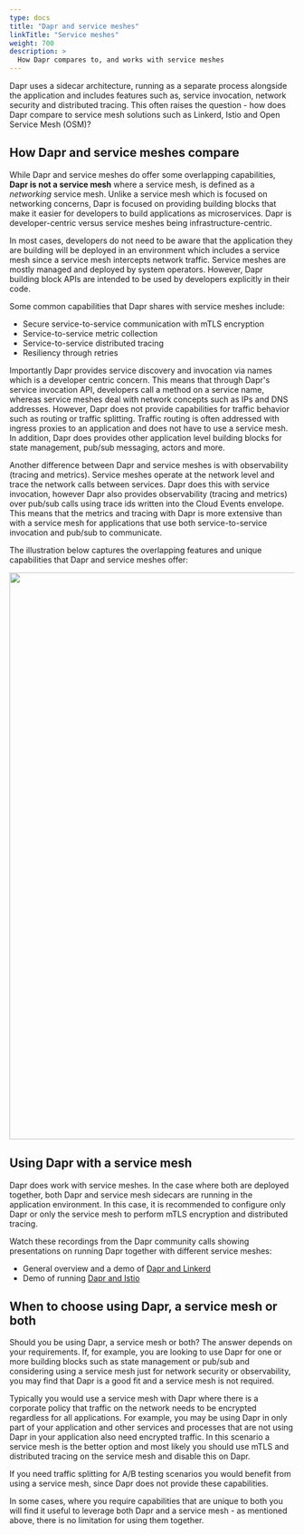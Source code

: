 ```yaml
---
type: docs
title: "Dapr and service meshes"
linkTitle: "Service meshes"
weight: 700
description: >
  How Dapr compares to, and works with service meshes
---
```


Dapr uses a sidecar architecture, running as a separate process alongside the application and includes features such as, service invocation, network security and distributed tracing. This often raises the question - how does Dapr compare to service mesh solutions such as Linkerd, Istio and Open Service Mesh (OSM)?

## How Dapr and service meshes compare
While Dapr and service meshes do offer some overlapping capabilities, **Dapr is not a service mesh** where a service mesh, is defined as a *networking* service mesh. Unlike a service mesh which is focused on networking concerns, Dapr is focused on providing building blocks that make it easier for developers to build applications as microservices. Dapr is developer-centric versus service meshes being infrastructure-centric. 

In most cases, developers do not need to be aware that the application they are building will be deployed in an environment which includes a service mesh since a service mesh intercepts network traffic. Service meshes are mostly managed and deployed by system operators. However, Dapr building block APIs are intended to be used by developers explicitly in their code.

Some common capabilities that Dapr shares with service meshes include:
- Secure service-to-service communication with mTLS encryption
- Service-to-service metric collection
- Service-to-service distributed tracing
- Resiliency through retries

 Importantly Dapr provides service discovery and invocation via names which is a developer centric concern. This means that through Dapr's service invocation API, developers call a method on a service name, whereas service meshes deal with network concepts such as IPs and DNS addresses. However, Dapr does not provide capabilities for traffic behavior such as routing or traffic splitting. Traffic routing is often addressed with ingress proxies to an application and does not have to use a service mesh. In addition, Dapr does provides other application level building blocks for state management, pub/sub messaging, actors and more.

Another difference between Dapr and service meshes is with observability (tracing and metrics). Service meshes operate at the network level and trace the network calls between services. Dapr does this with service invocation, however Dapr also provides observability (tracing and metrics) over pub/sub calls using trace ids written into the Cloud Events envelope. This means that the metrics and tracing with Dapr is more extensive than with a service mesh for applications that use both service-to-service invocation and pub/sub to communicate.

The illustration below captures the overlapping features and unique capabilities that Dapr and service meshes offer:

<img src="/images/service-mesh.png" width=1000>

## Using Dapr with a service mesh
Dapr does work with service meshes. In the case where both are deployed together, both Dapr and service mesh sidecars are running in the application environment. In this case, it is recommended to configure only Dapr or only the service mesh to perform mTLS encryption and distributed tracing. 

Watch these recordings from the Dapr community calls showing presentations on running Dapr together with different service meshes:
- General overview and a demo of [Dapr and Linkerd](https://youtu.be/xxU68ewRmz8?t=142)
- Demo of running [Dapr and Istio](https://youtu.be/ngIDOQApx8g?t=335)

## When to choose using Dapr, a service mesh or both
Should you be using Dapr, a service mesh or both? The answer depends on your requirements. If, for example, you are looking to use Dapr for one or more building blocks such as state management or pub/sub and considering using a service mesh just for network security or observability, you may find that Dapr is a good fit and a service mesh is not required.

Typically you would use a service mesh with Dapr where there is a corporate policy that traffic on the network needs to be encrypted regardless for all applications. For example, you may be using Dapr in only part of your application and other services and processes that are not using Dapr in your application also need encrypted traffic. In this scenario a service mesh is the better option and most likely you should use mTLS and distributed tracing on the service mesh and disable this on Dapr.  

If you need traffic splitting for A/B testing scenarios you would benefit from using a service mesh, since Dapr does not provide these capabilities.

In some cases, where you require capabilities that are unique to both you will find it useful to leverage both Dapr and a service mesh - as mentioned above, there is no limitation for using them together.

